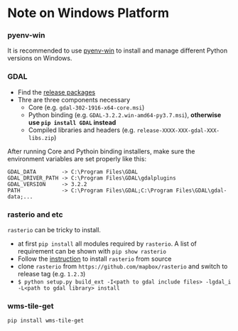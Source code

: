 # Note on Windows Platform

### pyenv-win

It is recommended to use [pyenv-win](https://github.com/pyenv-win/pyenv-win) to install and manage different Python versions on Windows.

### GDAL

 - Find the [release packages](https://www.gisinternals.com/release.php)
 - Thre are three components necessary
   - Core (e.g. `gdal-302-1916-x64-core.msi`)
   - Python binding (e.g. `GDAL-3.2.2.win-amd64-py3.7.msi`), **otherwise use `pip install GDAL` instead**
   - Compiled libraries and headers (e.g. `release-XXXX-XXX-gdal-XXX-libs.zip`)

After running Core and Pythoin binding installers,
make sure the environment variables are set properly like this:

~~~
GDAL_DATA        -> C:\Program Files\GDAL
GDAL_DRIVER_PATH -> C:\Program Files\GDAL\gdalplugins
GDAL_VERSION     -> 3.2.2
PATH             -> C:\Program Files\GDAL;C:\Program Files\GDAL\gdal-data;...
~~~

### rasterio and etc

`rasterio` can be tricky to install.

 - at first `pip install` all modules required by `rasterio`. A list of requirement can be shown with `pip show rasterio`
 - Follow the [instruction](https://rasterio.readthedocs.io/en/latest/installation.html#installing-from-the-source-distribution) to install `rasterio` from source
  - clone `rasterio` from `https://github.com/mapbox/rasterio` and switch to release tag (e.g. `1.2.3`)
  - `$ python setup.py build_ext -I<path to gdal include files> -lgdal_i -L<path to gdal library> install`

### wms-tile-get

`pip install wms-tile-get`
